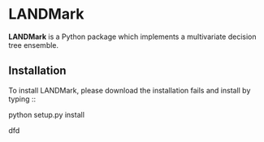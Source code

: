 # LANDMark

**LANDMark** is a Python package which implements a multivariate decision tree ensemble.

Installation
------------
To install LANDMark, please download the installation fails and install by typing ::

  python setup.py install
  
dfd


